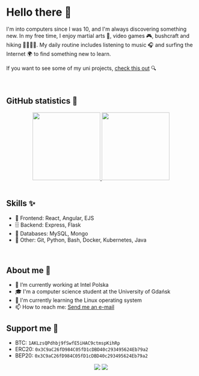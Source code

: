 # Hello there 👋

I'm into computers since I was 10, and I'm always discovering something new. In my free time, I enjoy martial arts 🥋, video games 🎮, bushcraft and hiking 🌲⛺🔥🌳. My daily routine includes listening to music 🎧 and surfing the Internet 🌍 to find something new to learn.

If you want to see some of my uni projects, [check this out](https://github.com/Azalurg-Uni-Projects) 🔍

</br>

## GitHub statistics 💯

<div align="center">
  <a href="https://github.com/Azalurg">
  <img height="180em" src="https://github-readme-stats.vercel.app/api?username=Azalurg&show_icons=true&theme=github_dark&include_all_commits=true&count_private=true"/>
  <img height="180em" src="https://github-readme-stats.vercel.app/api/top-langs/?username=Azalurg&layout=compact&langs_count=8&theme=github_dark"/></a>
</div>
</br>

## Skills ✨

- 📱 Frontend: React, Angular, EJS
- 🗄 Backend: Express, Flask
- 🔌 Databases: MySQL, Mongo  
- 🐍 Other: Git, Python, Bash, Docker, Kubernetes, Java

</br>

## About me 📝

- 🔭 I’m currently working at Intel Polska
- 🎓 I'm a computer science student at the University of Gdańsk
- 🌱 I'm currently learning the Linux operating system
- 📫 How to reach me: [Send me an e-mail](mailto:patryk31415@gmail.com)

## Support me 💸

- BTC: `1AKLzsQPdhbj9fSwfE5iHAC9ctmspKihRp`
- ERC20: `0x3C9aC26fD984C05fD1cDBD40c293495624Eb79a2`
- BEP20: `0x3C9aC26fD984C05fD1cDBD40c293495624Eb79a2`

<div align="center">
  <img hight="180em" src="https://github.com/Azalurg/Azalurg/blob/output/github-contribution-grid-snake.svg">
  <img hight="180em" src="https://github-profile-trophy.vercel.app/?username=azalurg&theme=darkhub&no-frame=true&margin-w=20&title=Stars,Followers,Commits,Issues,MultiLanguage,Repositories">
</div>
